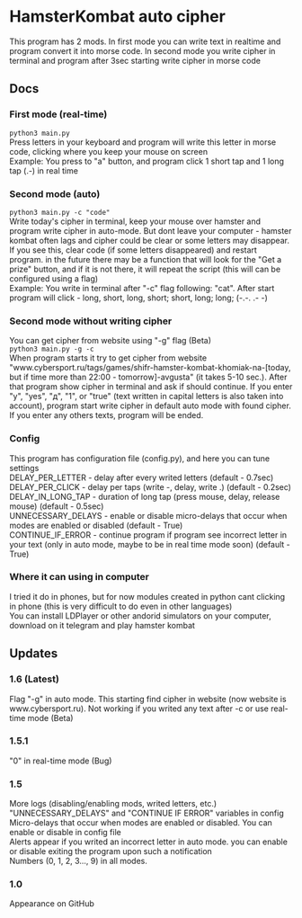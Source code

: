 <h1>HamsterKombat auto cipher</h1>
This program has 2 mods. In first mode you can write text in realtime and program convert it into morse code. In second mode you write cipher in terminal and program after 3sec starting write cipher in morse code<br>
<h2>Docs</h2>
<h3>First mode (real-time)</h3>
<code>python3 main.py</code><br>
Press letters in your keyboard and program will write this letter in morse code, clicking where you keep your mouse on screen<br>
Example: You press to "a" button, and program click 1 short tap and 1 long tap (.-) in real time
<h3>Second mode (auto)</h3>
<code>python3 main.py -c "code"</code><br>
Write today's cipher in terminal, keep your mouse over hamster and program write cipher in auto-mode. But dont leave your computer - hamster kombat often lags and cipher could be clear or some letters may disappear. If you see this, clear code (if some letters disappeared) and restart program. 
in the future there may be a function that will look for the "Get a prize" button, and if it is not there, it will repeat the script (this will can be configured using a flag)<br>
Example: You write in terminal after "-c" flag following: "cat". After start program will click - long, short, long, short; short, long; long; (-.-. .- -)
<h3>Second mode without writing cipher</h3>
You can get cipher from website using "-g" flag (Beta)<br>
<code>python3 main.py -g -c</code><br>
When program starts it try to get cipher from website "www.cybersport.ru/tags/games/shifr-hamster-kombat-khomiak-na-[today, but if time more than 22:00 - tomorrow]-avgusta" (it takes 5-10 sec.). After that program show cipher in terminal and ask if should continue. If you enter "y", "yes", "д", "1", or "true" (text written in capital letters is also taken into account), program start write cipher in default auto mode with found cipher. If you enter any others texts, program will be ended.
<h3>Config</h3>
This program has configuration file (config.py), and here you can tune settings<br>
DELAY_PER_LETTER - delay after every writed letters (default - 0.7sec)<br>
DELAY_PER_CLICK - delay per taps (write -, delay, write .) (default - 0.2sec)<br>
DELAY_IN_LONG_TAP - duration of long tap (press mouse, delay, release mouse) (default - 0.5sec)<br>
UNNECESSARY_DELAYS - enable or disable micro-delays that occur when modes are enabled or disabled (default - True)<br>
CONTINUE_IF_ERROR - continue program if program see incorrect letter in your text (only in auto mode, maybe to be in real time mode soon) (default - True)
<h3>Where it can using in computer</h3>
I tried it do in phones, but for now modules created in python cant clicking in phone (this is very difficult to do even in other languages)<br>
You can install LDPlayer or other andorid simulators on your computer, download on it telegram and play hamster kombat<br>
<h2>Updates</h2>
<h3>1.6 (Latest)</h3>
Flag "-g" in auto mode. This starting find cipher in website (now website is www.cybersport.ru). Not working if you writed any text after -c or use real-time mode (Beta)
<h3>1.5.1</h3>
"0" in real-time mode (Bug)
<h3>1.5</h3>
More logs (disabling/enabling mods, writed letters, etc.)<br>
"UNNECESSARY_DELAYS" and "CONTINUE IF ERROR" variables in config<br>
Micro-delays that occur when modes are enabled or disabled. You can enable or disable in config file<br>
Alerts appear if you writed an incorrect letter in auto mode. you can enable or disable exiting the program upon such a notification<br>
Numbers (0, 1, 2, 3..., 9) in all modes.
<h3>1.0</h3>
Appearance on GitHub